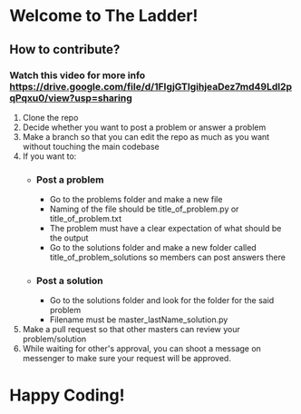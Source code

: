 # Welcome to The Ladder!

## How to contribute?
### Watch this video for more info https://drive.google.com/file/d/1FIgjGTlgihjeaDez7md49Ldl2pqPqxu0/view?usp=sharing
1. Clone the repo
2. Decide whether you want to post a problem or answer a problem
3. Make a branch so that you can edit the repo as much as you want without touching the main codebase
4. If you want to:
   - ### Post a problem
     - Go to the problems folder and make a new file
     - Naming of the file should be title_of_problem.py or title_of_problem.txt 
     - The problem must have a clear expectation of what should be the output
     - Go to the solutions folder and make a new folder called title_of_problem_solutions so members can post answers there
   - ### Post a solution
     - Go to the solutions folder and look for the folder for the said problem
     - Filename must be master_lastName_solution.py
5. Make a pull request so that other masters can review your problem/solution
6. While waiting for other's approval, you can shoot a message on messenger to make sure your request will be approved.

# Happy Coding!

